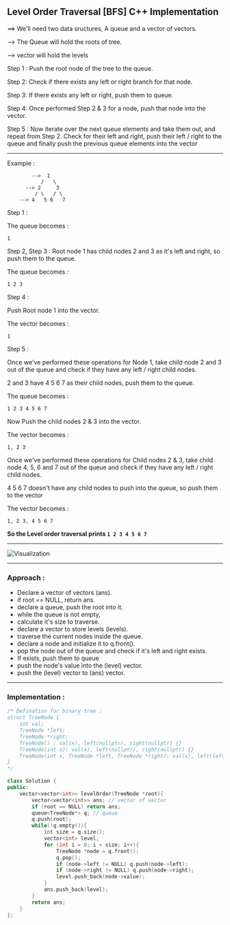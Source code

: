 ## Level Order Traversal [BFS] C++ Implementation

==> We'll need two data sructures, A queue and a vector of vectors.

--> The Queue will hold the roots of tree.

--> vector will hold the levels

Step 1 : Push the root node of the tree to the queue.

Step 2: Check if there exists any left or right branch for that node.

Step 3: If there exists any left or right, push them to queue.

Step 4: Once performed Step 2 & 3 for a node, push that node into the vector.

Step 5 : Now iterate over the next queue elements and take them out, and repeat from Step 2. Check for their left and right, push their left / right to the queue and finally push the previous queue elements into the vector

---

Example :

```
        -->  1
           /   \
      --> 2     3
         / \   / \
    --> 4   5 6   7
```

Step 1 :

The queue becomes :

```
1
```

Step 2, Step 3 : Root node 1 has child nodes 2 and 3 as it's left and right, so push them to the queue.

The queue becomes :

```
1 2 3
```

Step 4 :

Push Root node 1 into the vector.

The vector becomes :

```
1
```

Step 5 :

Once we've performed these operations for Node 1, take child node 2 and 3 out of the queue and check if they have any left / right child nodes.

2 and 3 have 4 5 6 7 as their child nodes, push them to the queue.

The queue becomes :

```
1 2 3 4 5 6 7
```

Now Push the child nodes 2 & 3 into the vector.

The vector becomes :

```
1, 2 3
```

Once we've performed these operations for Child nodes 2 & 3, take child node 4, 5, 6 and 7 out of the queue and check if they have any left / right child nodes.

4 5 6 7 doesn't have any child nodes to push into the queue, so push them to the vector

The vector becomes :

```
1, 2 3, 4 5 6 7
```

**So the Level order traversal prints `1 2 3 4 5 6 7`**

---

![Visualization](https://github.com/Rishabh672003/Programming-Notes/assets/53911515/596d45d5-7510-4b23-946b-215811a55ab0)

---

### Approach :

- Declare a vector of vectors (ans).
- if root == NULL, return ans.
- declare a queue, push the root into it.
- while the queue is not empty,
- calculate it's size to traverse.
- declare a vector to store levels (levels).
- traverse the current nodes inside the queue.
- declare a node and initialize it to q.front().
- pop the node out of the queue and check if it's left and right exists.
- If exists, push them to queue
- push the node's value into the (level) vector.
- push the (level) vector to (ans) vector.

---

### Implementation :

```cpp
/* Defination for binary tree :
struct TreeNode {
    int val;
    TreeNode *left;
    TreeNode *right;
    TreeNode() : val(x), left(nullptr), right(nullptr) {}
    TreeNode(int x): val(x), left(nullptr), right(nullptr) {}
    TreeNode(int x, TreeNode *left, TreeNode *right): val(x), left(left), right(right) {}
}
*/

class Solution {
public:
    vector<vector<int>> levelOrder(TreeNode *root){
        vector<vector<int>> ans; // vector of vector
        if (root == NULL) return ans;
        queue<TreeNode*> q; // queue
        q.push(root);
        while(!q.empty()){
            int size = q.size();
            vector<int> level;
            for (int i = 0; i < size; i++){
                TreeNode *node = q.front();
                q.pop();
                if (node->left != NULL) q.push(node->left);
                if (node->right != NULL) q.push(node->right);
                level.push_back(node->value);
            }
            ans.push_back(level);
        }
        return ans;
    }
};
```
